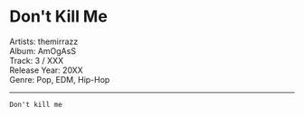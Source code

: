 # Don't Kill Me
Artists: themirrazz<br/>
Album: AmOgAsS<br/>
Track: 3 / XXX<br/>
Release Year: 20XX<br/>
Genre: Pop, EDM, Hip-Hop
<hr>

```
Don't kill me
```
